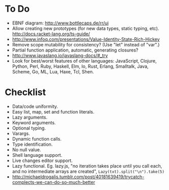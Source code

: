 # To Do #

- EBNF diagram: http://www.bottlecaps.de/rr/ui
- Allow creating new prototypes (for new data types, static typing, etc). http://docs.racket-lang.org/ts-guide/
- http://www.infoq.com/presentations/Value-Identity-State-Rich-Hickey
- Remove scope mutability for consistency? (Use "let" instead of "var".)
- Partial function application, automatic, generating closures?
- http://www.javaslang.io/javaslang-docs/#_try
- Look for best/worst features of other languages: JavaScript, Clojure, Python, Perl, Ruby, Haskell, Elm, Io, Rust, Erlang, Smalltalk, Java, Scheme, Go, ML, Lua, Haxe, Tcl, Shen.

# Checklist #

- Data/code uniformity.
- Easy list, map, set and function literals. 
- Lazy arguments.
- Keyword arguments.
- Optional typing.
- Varargs.
- Dynamic function calls.
- Type identification.
- No null value.
- Shell language support.
- Live changes editor support. 
- Lazy functional. Eg. lazy.js, "no iteration takes place until you call each, and no intermediate arrays are created", `Lazy(txt).split("\n").take(5)`
- http://michaeldrogalis.tumblr.com/post/40181639419/trycatch-complects-we-can-do-so-much-better
